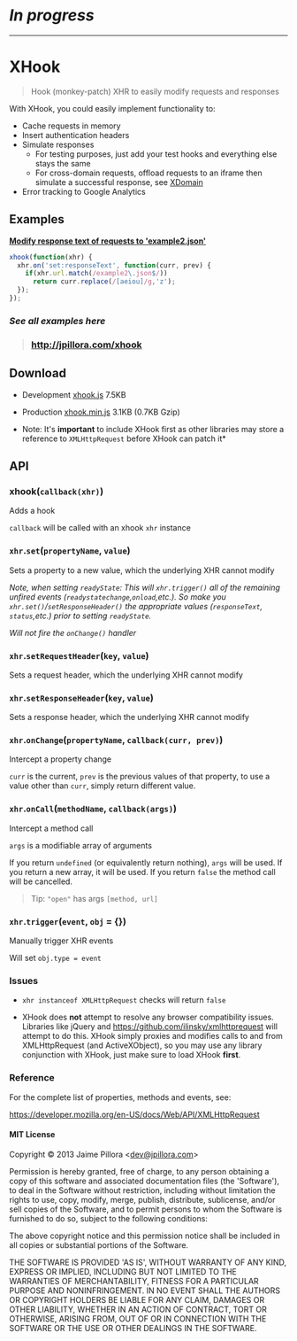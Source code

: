 # *In progress*

---

# XHook

> Hook (monkey-patch) XHR to easily modify requests and responses

With XHook, you could easily implement functionality to:
* Cache requests in memory
* Insert authentication headers
* Simulate responses
  * For testing purposes, just add your test hooks and everything else stays the same
  * For cross-domain requests, offload requests to an iframe then simulate a successful response, see [XDomain](http://jpillora.com/xhook)
* Error tracking to Google Analytics


## Examples

**[Modify response text of requests to 'example2.json'](http://jpillora.com/xhook#jquery)**

``` javascript
xhook(function(xhr) {
  xhr.on('set:responseText', function(curr, prev) {
    if(xhr.url.match(/example2\.json$/))
      return curr.replace(/[aeiou]/g,'z');
  });
});
```

### *See all examples here*

> ### http://jpillora.com/xhook

## Download

* Development [xhook.js](http://jpillora.com/xhook/dist/xhook.js) 7.5KB
* Production [xhook.min.js](http://jpillora.com/xhook/dist/xhook.min.js) 3.1KB (0.7KB Gzip)

* Note: It's **important** to include XHook first as other libraries may
  store a reference to `XMLHttpRequest` before XHook can patch it*

## API

### xhook(`callback(xhr)`)

Adds a hook

`callback` will be called with an xhook `xhr` instance

### `xhr`.`set`(`propertyName`, `value`)

Sets a property to a new value, which the underlying XHR cannot modify

*Note, when setting `readyState`: This will `xhr.trigger()` all of the remaining *unfired* events (`readystatechange`,`onload`,etc.). So make you `xhr.set()`/`setResponseHeader()` the appropriate values (`responseText`, `status`,etc.)
prior to setting `readyState`.*

*Will not fire the `onChange()` handler*

### `xhr`.`setRequestHeader`(`key`, `value`)

Sets a request header, which the underlying XHR cannot modify

### `xhr`.`setResponseHeader`(`key`, `value`)

Sets a response header, which the underlying XHR cannot modify

### `xhr`.`onChange`(`propertyName`, `callback(curr, prev)`)

Intercept a property change

`curr` is the current, `prev` is the previous values of that property,
to use a value other than `curr`, simply return different value.

### `xhr`.`onCall`(`methodName`, `callback(args)`)

Intercept a method call

`args` is a modifiable array of arguments

If you return `undefined` (or equivalently return nothing), `args`
will be used. If you return a new array, it will be used. If you
return `false` the method call will be cancelled.

> Tip: `"open"` has args `[method, url]`

### `xhr`.`trigger`(`event`, `obj` = {})

Manually trigger XHR events

Will set `obj.type = event`

### Issues

* `xhr instanceof XMLHttpRequest` checks will return `false`

* XHook does **not** attempt to resolve any browser compatibility issues. Libraries like jQuery 
and https://github.com/ilinsky/xmlhttprequest will attempt to do this. XHook simply proxies and
modifies calls to and from XMLHttpRequest (and ActiveXObject), so you may use any library
conjunction with XHook, just make sure to load XHook **first**. 

### Reference

For the complete list of properties, methods and events, see:

https://developer.mozilla.org/en-US/docs/Web/API/XMLHttpRequest

#### MIT License

Copyright © 2013 Jaime Pillora &lt;dev@jpillora.com&gt;

Permission is hereby granted, free of charge, to any person obtaining
a copy of this software and associated documentation files (the
'Software'), to deal in the Software without restriction, including
without limitation the rights to use, copy, modify, merge, publish,
distribute, sublicense, and/or sell copies of the Software, and to
permit persons to whom the Software is furnished to do so, subject to
the following conditions:

The above copyright notice and this permission notice shall be
included in all copies or substantial portions of the Software.

THE SOFTWARE IS PROVIDED 'AS IS', WITHOUT WARRANTY OF ANY KIND,
EXPRESS OR IMPLIED, INCLUDING BUT NOT LIMITED TO THE WARRANTIES OF
MERCHANTABILITY, FITNESS FOR A PARTICULAR PURPOSE AND NONINFRINGEMENT.
IN NO EVENT SHALL THE AUTHORS OR COPYRIGHT HOLDERS BE LIABLE FOR ANY
CLAIM, DAMAGES OR OTHER LIABILITY, WHETHER IN AN ACTION OF CONTRACT,
TORT OR OTHERWISE, ARISING FROM, OUT OF OR IN CONNECTION WITH THE
SOFTWARE OR THE USE OR OTHER DEALINGS IN THE SOFTWARE.

